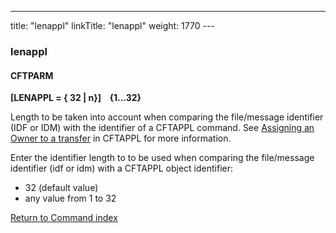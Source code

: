 ---
title: "lenappl"
linkTitle: "lenappl"
weight: 1770
---<span id="lenappl"></span>

### lenappl

#### CFTPARM

****[LENAPPL = { 32
&#124; n}]    {1...32}****

Length to be taken into account when comparing the file/message identifier
(IDF or IDM) with the identifier of a CFTAPPL command. See [Assigning
an Owner to a transfer]() in CFTAPPL for more
information.

Enter the identifier length to to be used when comparing the file/message
identifier (idf or idm)
with a CFTAPPL object identifier:

- 32
    (default value)
- any
    value from 1 to 32

[Return to Command index](../../)
